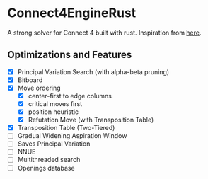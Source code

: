 # Connect4EngineRust
A strong solver for Connect 4 built with rust. Inspiration from [here](https://github.com/PascalPons/connect4).

## Optimizations and Features
- [x] Principal Variation Search (with alpha-beta pruning)
- [x] Bitboard
- [x] Move ordering
    - [x]  center-first to edge columns
    - [x]  critical moves first
    - [x]  position heuristic
    - [x] Refutation Move (with Transposition Table)
- [x] Transposition Table (Two-Tiered)
- [ ] Gradual Widening Aspiration Window
- [ ] Saves Principal Variation
- [ ] NNUE
- [ ] Multithreaded search
- [ ] Openings database

